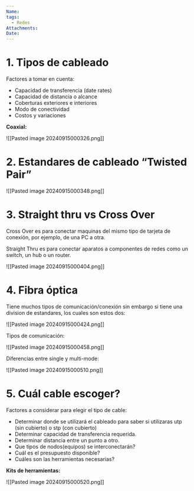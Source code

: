 ```yaml
---
Name: 
tags:
  - Redes
Attachments: 
Date:
---
```

# 1. Tipos de cableado

Factores a tomar en cuenta:

- Capacidad de transferencia (date rates)
- Capacidad de distancia o alcance
- Coberturas exteriores e interiores
- Modo de conectividad
- Costos y variaciones

**Coaxial:**

![[Pasted image 20240915000326.png]]

# 2. Estandares de cableado “Twisted Pair”

![[Pasted image 20240915000348.png]]

# 3. Straight thru vs Cross Over

Cross Over es para conectar maquinas del mismo tipo de tarjeta de conexión, por ejemplo, de una PC a otra.

Straight Thru es para conectar aparatos a componentes de redes como un switch, un hub o un router.

![[Pasted image 20240915000404.png]]

# 4. Fibra óptica

Tiene muchos tipos de comunicación/conexión sin embargo si tiene una division de estandares, los cuales son estos dos:

![[Pasted image 20240915000424.png]]

Tipos de comunicación:

![[Pasted image 20240915000458.png]]

Diferencias entre single y multi-mode:

![[Pasted image 20240915000510.png]]

# 5. Cuál cable escoger?

Factores a considerar para elegir el tipo de cable:

- Determinar donde se utilizará el cableado para saber si utilizaras utp (sin cubierto) o stp (con cubierto)
- Determinar capacidad de transferencia requerida.
- Determinar distancia entre un punto a otro.
- Que tipos de nodos(equipos) se interconectarán?
- Cuál es el presupuesto disponible?
- Cuáles son las herramientas necesarias?

**Kits de herramientas:**

![[Pasted image 20240915000520.png]]